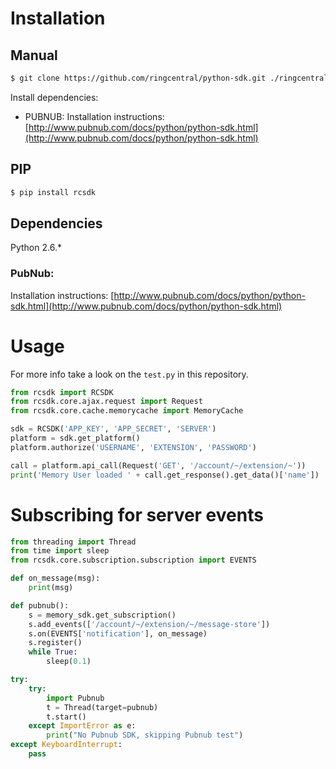 # Installation

## Manual

```sh
$ git clone https://github.com/ringcentral/python-sdk.git ./ringcentral-python-sdk
```

Install dependencies:

- PUBNUB: Installation instructions: [http://www.pubnub.com/docs/python/python-sdk.html](http://www.pubnub.com/docs/python/python-sdk.html)

## PIP

```sh
$ pip install rcsdk
```

## Dependencies

Python 2.6.*

### PubNub:

Installation instructions: [http://www.pubnub.com/docs/python/python-sdk.html](http://www.pubnub.com/docs/python/python-sdk.html)

# Usage

For more info take a look on the `test.py` in this repository.

```py
from rcsdk import RCSDK
from rcsdk.core.ajax.request import Request
from rcsdk.core.cache.memorycache import MemoryCache

sdk = RCSDK('APP_KEY', 'APP_SECRET', 'SERVER')
platform = sdk.get_platform()
platform.authorize('USERNAME', 'EXTENSION', 'PASSWORD')

call = platform.api_call(Request('GET', '/account/~/extension/~'))
print('Memory User loaded ' + call.get_response().get_data()['name'])
```

# Subscribing for server events

```py
from threading import Thread
from time import sleep
from rcsdk.core.subscription.subscription import EVENTS

def on_message(msg):
    print(msg)

def pubnub():
    s = memory_sdk.get_subscription()
    s.add_events(['/account/~/extension/~/message-store'])
    s.on(EVENTS['notification'], on_message)
    s.register()
    while True:
        sleep(0.1)

try:
    try:
        import Pubnub
        t = Thread(target=pubnub)
        t.start()
    except ImportError as e:
        print("No Pubnub SDK, skipping Pubnub test")
except KeyboardInterrupt:
    pass
```
